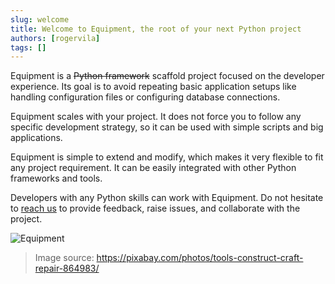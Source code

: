 ```yaml
---
slug: welcome
title: Welcome to Equipment, the root of your next Python project
authors: [rogervila]
tags: []
---
```


Equipment is a ~~Python framework~~ scaffold project focused on the developer experience. Its goal is to avoid repeating basic application setups like handling configuration files or configuring database connections.

<!-- truncate -->

Equipment scales with your project. It does not force you to follow any specific development strategy, so it can be used with simple scripts and big applications.

Equipment is simple to extend and modify, which makes it very flexible to fit any project requirement. It can be easily integrated with other Python frameworks and tools.

Developers with any Python skills can work with Equipment. Do not hesitate to [reach us](https://github.com/rogervila/equipment/discussions) to provide feedback, raise issues, and collaborate with the project.

![Equipment](https://res.cloudinary.com/protagonist/image/upload/f_auto,dpr_auto/equipment-background)

> Image source: https://pixabay.com/photos/tools-construct-craft-repair-864983/
